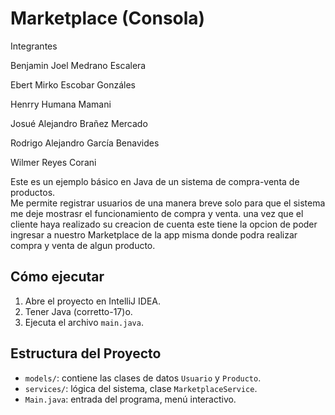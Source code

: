 # Marketplace (Consola)
Integrantes

Benjamin Joel Medrano Escalera

Ebert Mirko Escobar Gonzáles

Henrry Humana Mamani

Josué Alejandro Brañez Mercado

Rodrigo Alejandro García Benavides

Wilmer Reyes Corani

Este es un ejemplo básico en Java de un sistema de compra-venta de productos.  
Me permite registrar usuarios de una manera breve solo para que el sistema me deje mostrasr el funcionamiento de compra y venta.
una vez que el cliente haya realizado su creacion de cuenta este tiene la opcion de poder ingresar a nuestro
Marketplace de la app misma donde podra realizar compra y venta de algun producto.
## Cómo ejecutar

1. Abre el proyecto en IntelliJ IDEA.
2.  Tener Java (corretto-17)o.
3. Ejecuta el archivo `main.java`.
## Estructura del Proyecto

- `models/`: contiene las clases de datos `Usuario` y `Producto`.
- `services/`: lógica del sistema, clase `MarketplaceService`.
- `Main.java`: entrada del programa, menú interactivo.

